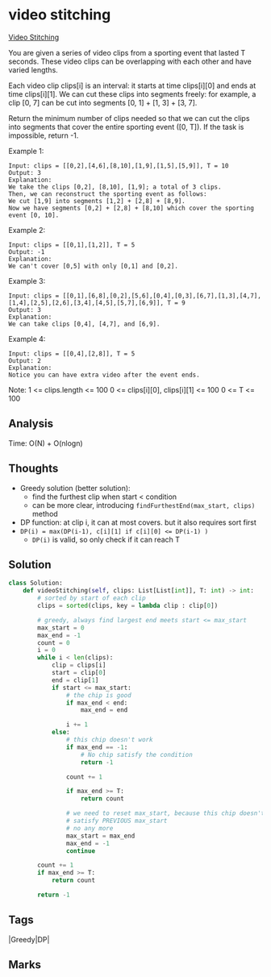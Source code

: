 # video stitching

[Video Stitching](https://leetcode.com/problems/video-stitching)

You are given a series of video clips from a sporting event that lasted T seconds. These video clips can be overlapping with each other and have varied lengths.

Each video clip clips\[i\] is an interval: it starts at time clips\[i\]\[0\] and ends at time clips\[i\]\[1\]. We can cut these clips into segments freely: for example, a clip \[0, 7\] can be cut into segments \[0, 1\] + \[1, 3\] + \[3, 7\].

Return the minimum number of clips needed so that we can cut the clips into segments that cover the entire sporting event \(\[0, T\]\). If the task is impossible, return -1.

Example 1:

```text
Input: clips = [[0,2],[4,6],[8,10],[1,9],[1,5],[5,9]], T = 10
Output: 3
Explanation: 
We take the clips [0,2], [8,10], [1,9]; a total of 3 clips.
Then, we can reconstruct the sporting event as follows:
We cut [1,9] into segments [1,2] + [2,8] + [8,9].
Now we have segments [0,2] + [2,8] + [8,10] which cover the sporting event [0, 10].
```

Example 2:

```text
Input: clips = [[0,1],[1,2]], T = 5
Output: -1
Explanation: 
We can't cover [0,5] with only [0,1] and [0,2].
```

Example 3:

```text
Input: clips = [[0,1],[6,8],[0,2],[5,6],[0,4],[0,3],[6,7],[1,3],[4,7],[1,4],[2,5],[2,6],[3,4],[4,5],[5,7],[6,9]], T = 9
Output: 3
Explanation: 
We can take clips [0,4], [4,7], and [6,9].
```

Example 4:

```text
Input: clips = [[0,4],[2,8]], T = 5
Output: 2
Explanation: 
Notice you can have extra video after the event ends.
```

Note: 1 &lt;= clips.length &lt;= 100 0 &lt;= clips\[i\]\[0\], clips\[i\]\[1\] &lt;= 100 0 &lt;= T &lt;= 100

## Analysis

Time: O\(N\) + O\(nlogn\)

## Thoughts

* Greedy solution \(better solution\):
  * find the furthest clip when start &lt; condition
  * can be more clear, introducing `findFurthestEnd(max_start, clips)` method 
* DP function: at clip i, it can at most covers. but it also requires sort first
* `DP(i) = max(DP(i-1), c[i][1] if c[i][0] <= DP(i-1) )`
  * `DP(i)` is valid, so only check if it can reach T

## Solution

```python
class Solution:
    def videoStitching(self, clips: List[List[int]], T: int) -> int:
        # sorted by start of each clip
        clips = sorted(clips, key = lambda clip : clip[0])

        # greedy, always find largest end meets start <= max_start
        max_start = 0
        max_end = -1
        count = 0
        i = 0
        while i < len(clips):
            clip = clips[i]
            start = clip[0]
            end = clip[1]
            if start <= max_start:
                # the chip is good
                if max_end < end:
                    max_end = end

                i += 1
            else:
                # this chip doesn't work 
                if max_end == -1:
                    # No chip satisfy the condition
                    return -1

                count += 1

                if max_end >= T:
                    return count

                # we need to reset max_start, because this chip doesn't 
                # satisfy PREVIOUS max_start
                # no any more
                max_start = max_end
                max_end = -1 
                continue

        count += 1
        if max_end >= T:
            return count

        return -1
```

## Tags

\|Greedy\|DP\|

## Marks

